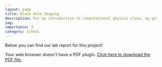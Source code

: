 ```yaml
---
layout: page
title: Black Hole Imaging
description: For my introduction to computational physics class, my group made a black hole imaging code in C++.
img:
importance: 3
category: school
---
```

Below you can find our lab report for this project!

<object class="pdf" data="./Intro_to_Comp_Physics_Project_1.pdf" width="500px" height="600px">
  <p>Your web browser doesn't have a PDF plugin.
   <a href="https://github.com/thomas-03/thomas-03.github.io/blob/master/_projects/Intro_to_Comp_Physics_Project_1.pdf">Click here to download the PDF file.</a></p>
</object>
